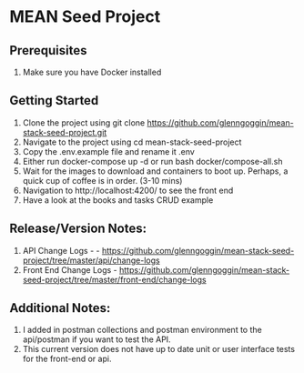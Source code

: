 # MEAN Seed Project

## Prerequisites
1. Make sure you have Docker installed

## Getting Started
1. Clone the project using git clone https://github.com/glenngoggin/mean-stack-seed-project.git
2. Navigate to the project using cd mean-stack-seed-project
3. Copy the .env.example file and rename it .env
4. Either run docker-compose up -d or run bash docker/compose-all.sh
5. Wait for the images to download and containers to boot up. Perhaps, a quick cup of coffee is in order. (3-10 mins) 
6. Navigation to http://localhost:4200/ to see the front end
7. Have a look at the books and tasks CRUD example

## Release/Version Notes:
1. API Change Logs - - https://github.com/glenngoggin/mean-stack-seed-project/tree/master/api/change-logs
2. Front End Change Logs - https://github.com/glenngoggin/mean-stack-seed-project/tree/master/front-end/change-logs

## Additional Notes:
1. I added in postman collections and postman environment to the api/postman if you want to test the API.  
2. This current version does not have up to date unit or user interface tests for the front-end or api. 

